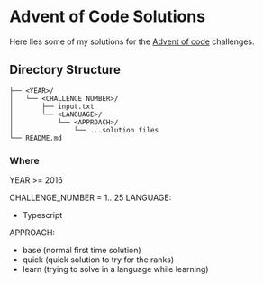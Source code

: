 # Advent of Code Solutions

Here lies some of my solutions for the [Advent of code](https://adventofcode.com/) challenges.

## Directory Structure

```
├── <YEAR>/
│   └── <CHALLENGE NUMBER>/
│       ├── input.txt
│       └── <LANGUAGE>/
│           └── <APPROACH>/
│               └── ...solution files
└── README.md
```

### Where

YEAR >= 2016

CHALLENGE_NUMBER = 1...25
LANGUAGE:
- Typescript

APPROACH:
- base (normal first time solution)
- quick (quick solution to try for the ranks)
- learn (trying to solve in a language while learning)